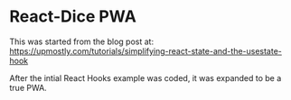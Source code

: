 # React-Dice PWA

This was started from the blog post at:
https://upmostly.com/tutorials/simplifying-react-state-and-the-usestate-hook


After the intial React Hooks example was coded, it was expanded to be a true PWA.

